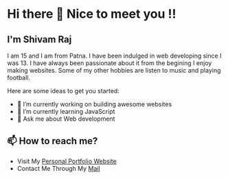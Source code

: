 # **Hi there 👋 Nice to meet you !!**

<!--
**Shivam-Raj-2007/Shivam-Raj-2007** is a ✨ _special_ ✨ repository because its `README.md` (this file) appears on your GitHub profile.
-->
## I'm Shivam Raj <br>
I am 15 and I am from Patna. I have been indulged in web developing since I was 13. I have always been passionate about it from the begining I enjoy making websites. Some of my other hobbies are listen to music and playing football.

Here are some ideas to get you started:

- 🔭 I’m currently working on building awesome websites
- 🌱 I’m currently learning JavaScript
- 💬 Ask me about Web development 

## 📫 How to reach me?
- Visit My [Personal Portfolio Website](https://shivam-raj-2007.github.io/)
- Contact Me Through My [Mail](mailto:shivam1207raj@gmail.com)

